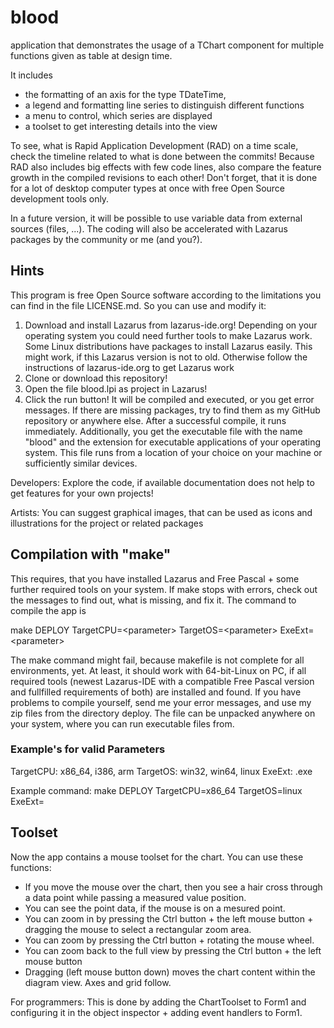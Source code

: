 # blood

application that demonstrates the usage of a TChart component for multiple functions given as table at design time. 

It includes 
- the formatting of an axis for the type TDateTime, 
- a legend and formatting line series to distinguish different functions
- a menu to control, which series are displayed
- a toolset to get interesting details into the view

To see, what is Rapid Application Development (RAD) on a time scale, check the timeline related to what is done between the commits! Because RAD also includes big effects with few code lines, also compare the feature growth in the compiled revisions to each other! Don't forget, that it is done for a lot of desktop computer types at once with free Open Source development tools only.

In a future version, it will be possible to use variable data from external sources (files, ...). The coding will also be accelerated with Lazarus packages by the community or me (and you?).

## Hints

This program is free Open Source software according to the limitations you can find in the file LICENSE.md. So you can use and modify it:

1. Download and install Lazarus from lazarus-ide.org! Depending on your operating system you could need further tools to make Lazarus work. Some Linux distributions have packages to install Lazarus easily. This might work, if this Lazarus version is not to old. Otherwise follow the instructions of lazarus-ide.org to get Lazarus work
2. Clone or download this repository!
3. Open the file blood.lpi as project in Lazarus!
4. Click the run button! It will be compiled and executed, or you get error messages. If there are missing packages, try to find them as my GitHub repository or anywhere else. After a successful compile, it runs immediately. Additionally, you get the executable file with the name "blood" and the extension for executable applications of your operating system. This file runs from a location of your choice on your machine or sufficiently similar devices.

Developers: Explore the code, if available documentation does not help to get features for your own projects!

Artists: You can suggest graphical images, that can be used as icons and illustrations for the project or related packages

## Compilation  with "make"

This requires, that you have installed Lazarus and Free Pascal + some further required tools on your system. If make stops with errors, check out the messages to find out, what is missing, and fix it. The command to compile the app is

make DEPLOY TargetCPU=\<parameter\> TargetOS=\<parameter\> ExeExt=\<parameter\>
  
The make command might fail, because makefile is not complete for all environments, yet. At least, it should work with 64-bit-Linux on PC, if all required tools (newest Lazarus-IDE with a compatible Free Pascal version and fullfilled requirements of both) are installed and found. If you have problems to compile yourself, send me your error messages, and use my zip files from the directory deploy. The file can be unpacked anywhere on your system, where you can run executable files from.

### Example's for valid Parameters

TargetCPU: x86_64, i386, arm
TargetOS: win32, win64, linux
ExeExt: .exe

Example command: make DEPLOY TargetCPU=x86_64 TargetOS=linux ExeExt=

## Toolset

Now the app contains a mouse toolset for the chart. You can use these functions:
- If you move the mouse over the chart, then you see a hair cross through a data point while passing a measured value position.
- You can see the point data, if the mouse is on a mesured point.
- You can zoom in by pressing the Ctrl button + the left mouse button + dragging the mouse to select a rectangular zoom area.
- You can zoom by pressing the Ctrl button + rotating the mouse wheel.
- You can zoom back to the full view by pressing the Ctrl button + the left mouse button
- Dragging (left mouse button down) moves the chart content within the diagram view. Axes and grid follow.

For programmers: This is done by adding the ChartToolset to Form1 and configuring it in the object inspector + adding event handlers to Form1.
